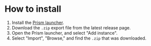 # How to install

1. Install the [Prism launcher](https://prismlauncher.org/).
2. Download the `.zip` export file from the latest release page.
3. Open the Prism launcher, and select "Add instance".
4. Select "Import", "Browse," and find the `.zip` that was downloaded.
